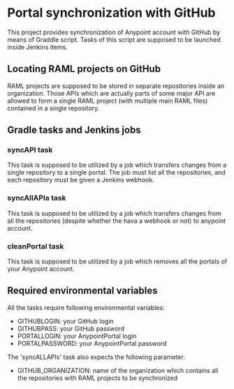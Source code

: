 # Portal synchronization with GitHub

This project provides synchronization of Anypoint account with GitHub by means of Graddle script. Tasks of this script are supposed to be launched inside Jenkins items.

## Locating RAML projects on GitHub

RAML projects are supposed to be stored in separate repositories inside an organization. Those APIs which are actually parts of some major API are allowed to form a single RAML project (with multiple main RAML files) contained in a single repository.

## Gradle tasks and Jenkins jobs

### syncAPI task
This task is supposed to be utilized by a job which transfers changes from a single repository to a single portal. The job must list all the repositories, and each repository must be given a Jenkins webhook. 

### syncAllAPIa task
This task is supposed to be utilized by a job which transfers changes from all the repositories (despite whether the hava a webhook or not) to anypoint account.

### cleanPortal task
This task is supposed to be utilized by a job which removes all the portals of your Anypoint account.

## Required environmental variables

All the tasks require following environmental variables:
- GITHUBLOGIN: your GitHub login
- GITHUBPASS: your GitHub password
- PORTALLOGIN: your AnypointPortal login
- PORTALPASSWORD: your AnypointPortal password

The 'syncALLAPIs' task also expects the following parameter: 
- GITHUB_ORGANIZATION: name of the organization which contains all the repositories with RAML projects to be synchronized